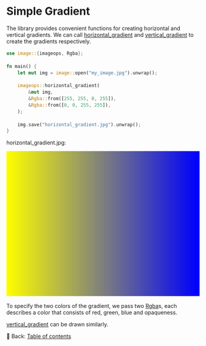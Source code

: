 # Simple Gradient

The library provides convenient functions for creating horizontal and vertical gradients.
We can call [horizontal_gradient](https://docs.rs/image/latest/image/imageops/fn.horizontal_gradient.html) and [vertical_gradient](https://docs.rs/image/latest/image/imageops/fn.vertical_gradient.html) to create the gradients respectively.

```rust
use image::{imageops, Rgba};

fn main() {
    let mut img = image::open("my_image.jpg").unwrap();

    imageops::horizontal_gradient(
        &mut img,
        &Rgba::from([255, 255, 0, 255]),
        &Rgba::from([0, 0, 255, 255]),
    );

    img.save("horizontal_gradient.jpg").unwrap();
}
```

horizontal_gradient.jpg:

![horizontal_gradient](./image/horizontal_gradient.jpg)

To specify the two colors of the gradient, we pass two [Rgba](https://docs.rs/image/latest/image/struct.Rgba.html)s, each describes a color that consists of red, green, blue and opaqueness.

[vertical_gradient](https://docs.rs/image/latest/image/imageops/fn.vertical_gradient.html) can be drawn similarly.

<!-- :arrow_right:  Next:  -->

:blue_book: Back: [Table of contents](./../README.md)
